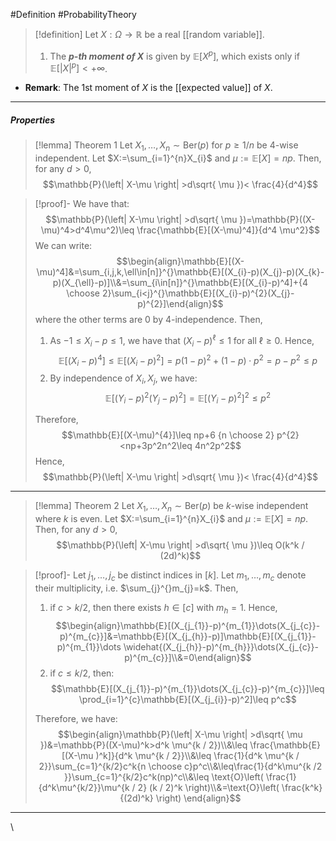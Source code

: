 #Definition #ProbabilityTheory 

> [!definition]
> Let $X:\Omega\to \mathbb{R}$ be a real [[random variable]]. 
> 1. The ***$p$-th moment of $X$*** is given by $\mathbb{E}[X^p]$,  which exists only if $\mathbb{E}[\left| X \right|^p]<+\infty$. 
- **Remark**: The $1$st moment of $X$ is the [[expected value]] of $X$.
---
##### Properties

> [!lemma] Theorem 1
> Let $X_{1},\dots,X_{n}\sim \text{Ber}(p)$ for $p\geq 1/n$ be $4$-wise independent. Let $X:=\sum_{i=1}^{n}X_{i}$ and $\mu:=\mathbb{E}[X]=np$. Then, for any $d>0$, $$\mathbb{P}(\left| X-\mu \right| >d\sqrt{ \mu })< \frac{4}{d^4}$$

> [!proof]-
> We have that: $$\mathbb{P}(\left| X-\mu \right| >d\sqrt{ \mu })=\mathbb{P}((X-\mu)^4>d^4\mu^2)\leq \frac{\mathbb{E}[(X-\mu)^4]}{d^4 \mu^2}$$We can write: $$\begin{align}\mathbb{E}[(X-\mu)^4]&=\sum_{i,j,k,\ell\in[n]}^{}\mathbb{E}[(X_{i}-p)(X_{j}-p)(X_{k}-p)(X_{\ell}-p)]\\&=\sum_{i\in[n]}^{}\mathbb{E}[(X_{i}-p)^4]+{4 \choose 2}\sum_{i<j}^{}\mathbb{E}[(X_{i}-p)^{2}(X_{j}-p)^{2}]\end{align}$$where the other terms are 0 by 4-independence. Then, 
> 1. As $-1\leq X_{i}-p\leq 1$, we have that $(X_{i}-p)^\ell\leq 1$ for all $\ell\geq 0$. Hence, $$\mathbb{E}[(X_{i}-p)^4]\leq \mathbb{E}[(X_{i}-p)^{2}]=p(1-p)^{2}+(1-p)\cdot p^2=p-p^{2}\leq p$$
> 2. By independence of $X_{i},X_{j}$, we have: $$\mathbb{E}[(Y_{i}-p)^{2}(Y_{j}-p)^{2}]=\mathbb{E}[(Y_{i}-p)^{2}]^{2}\leq p^{2}$$
>    
> Therefore, $$\mathbb{E}[(X-\mu)^{4}]\leq np+6 {n \choose 2} p^{2}<np+3p^2n^2\leq 4n^2p^2$$ Hence, $$\mathbb{P}(\left| X-\mu \right| >d\sqrt{ \mu })< \frac{4}{d^4}$$
---
> [!lemma] Theorem 2
> Let $X_{1},\dots,X_{n}\sim \text{Ber}(p)$ be $k$-wise independent where $k$ is even. Let $X:=\sum_{i=1}^{n}X_{i}$ and $\mu:=\mathbb{E}[X]=np$. Then, for any $d>0$, $$\mathbb{P}(\left| X-\mu \right| >d\sqrt{ \mu })\leq O(k^k / (2d)^k)$$

> [!proof]-
> Let $j_{1},\dots,j_{c}$ be distinct indices in $[k]$. Let $m_{1},\dots,m_{c}$ denote their multiplicity, i.e. $\sum_{j}^{}m_{j}=k$. Then, 
> 1. if $c>k /2$, then there exists $h\in[c]$ with $m_{h}=1$. Hence, $$\begin{align}\mathbb{E}[(X_{j_{1}}-p)^{m_{1}}\dots(X_{j_{c}}-p)^{m_{c}}]&=\mathbb{E}[(X_{j_{h}}-p)]\mathbb{E}[(X_{j_{1}}-p)^{m_{1}}\dots \widehat{(X_{j_{h}}-p)^{m_{h}}}\dots(X_{j_{c}}-p)^{m_{c}}]\\&=0\end{align}$$
> 2. if $c\leq k / 2$, then: $$\mathbb{E}[(X_{j_{1}}-p)^{m_{1}}\dots(X_{j_{c}}-p)^{m_{c}}]\leq \prod_{i=1}^{c}\mathbb{E}[(X_{j_{i}}-p)^2]\leq p^c$$
> 
> Therefore, we have: $$\begin{align}\mathbb{P}(\left| X-\mu \right| >d\sqrt{ \mu })&=\mathbb{P}((X-\mu)^k>d^k \mu^{k / 2})\\&\leq \frac{\mathbb{E}[(X-\mu )^k]}{d^k \mu^{k / 2}}\\&\leq \frac{1}{d^k \mu^{k / 2}}\sum_{c=1}^{k/2}c^k{n \choose c}p^c\\&\leq\frac{1}{d^k\mu^{k /2 }}\sum_{c=1}^{k/2}c^k(np)^c\\&\leq \text{O}\left( \frac{1}{d^k\mu^{k/2}}\mu^{k / 2} (k / 2)^k \right)\\&=\text{O}\left( \frac{k^k}{(2d)^k} \right) \end{align}$$
---
\